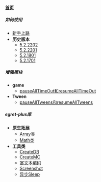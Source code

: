 
#### [首页](?file=home-首页)

##### 如何使用
- [新手上路](?file=001-如何使用/01-新手上路 "新手上路")
- **历史版本**
    - [5.2.2202](?file=001-如何使用/02-历史版本/9996-5.2.2202 "5.2.2202")
    - [5.2.2201](?file=001-如何使用/02-历史版本/9997-5.2.2201 "5.2.2201")
    - [5.2.1801](?file=001-如何使用/02-历史版本/9998-5.2.1801 "5.2.1801")
    - [5.2.1701](?file=001-如何使用/02-历史版本/9999-5.2.1701 "5.2.1701")

##### 增强模块
- **game**
    - [pauseAllTimeOut和resumeAllTimeOut](?file=002-增强模块/01-game/001-pauseAllTimeOut和resumeAllTimeOut "pauseAllTimeOut和resumeAllTimeOut")
- **Tween**
    - [pauseAllTweens和resumeAllTweens](?file=002-增强模块/02-Tween/001-pauseAllTweens和resumeAllTweens "pauseAllTweens和resumeAllTweens")

##### egret-plus库
- **原生拓展**
    - [Array类](?file=003-egret-plus库/001-原生拓展/001-Array类 "Array类")
    - [Math类](?file=003-egret-plus库/001-原生拓展/002-Math类 "Math类")
- **工具类**
    - [CreateDB](?file=003-egret-plus库/002-工具类/001-CreateDB "CreateDB")
    - [CreateMC](?file=003-egret-plus库/002-工具类/002-CreateMC "CreateMC")
    - [富文本编码](?file=003-egret-plus库/002-工具类/003-富文本编码 "富文本编码")
    - [Screenshot](?file=003-egret-plus库/002-工具类/004-Screenshot "Screenshot")
    - [异步Sleep](?file=003-egret-plus库/002-工具类/005-异步Sleep "异步Sleep")
